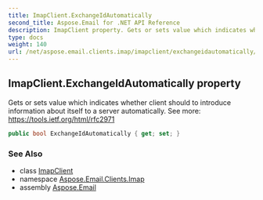 ```yaml
---
title: ImapClient.ExchangeIdAutomatically
second_title: Aspose.Email for .NET API Reference
description: ImapClient property. Gets or sets value which indicates whether client should to introduce information about itself to a server automatically. See more https//tools.ietf.org/html/rfc2971
type: docs
weight: 140
url: /net/aspose.email.clients.imap/imapclient/exchangeidautomatically/
---
```

## ImapClient.ExchangeIdAutomatically property

Gets or sets value which indicates whether client should to introduce information about itself to a server automatically. See more: https://tools.ietf.org/html/rfc2971

```csharp
public bool ExchangeIdAutomatically { get; set; }
```

### See Also

* class [ImapClient](../)
* namespace [Aspose.Email.Clients.Imap](../../imapclient/)
* assembly [Aspose.Email](../../../)


